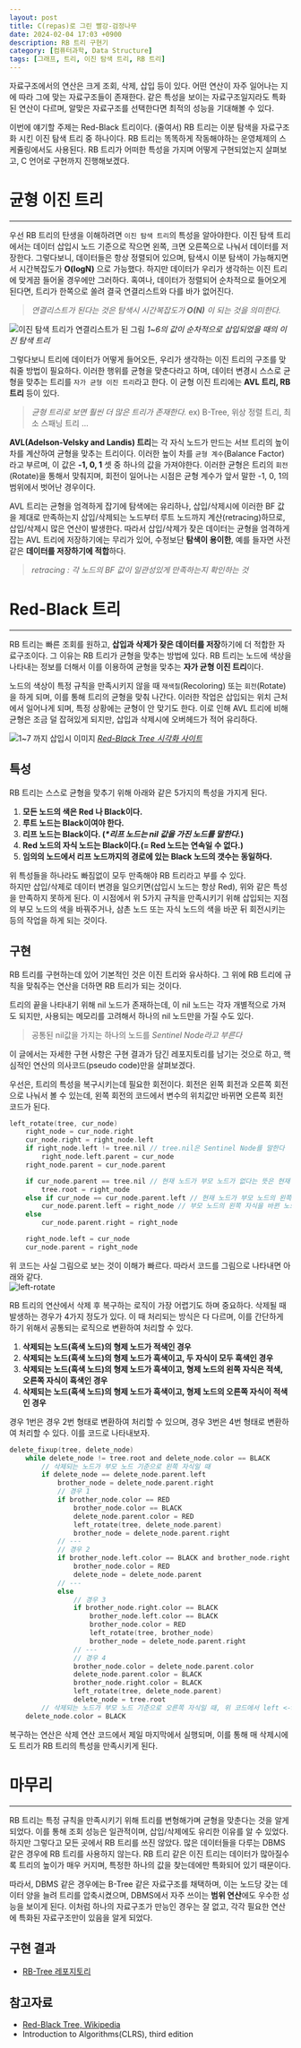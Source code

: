 ```yaml
---
layout: post
title: C(repas)로 그린 빨강-검정나무
date: 2024-02-04 17:03 +0900
description: RB 트리 구현기
category: [컴퓨터과학, Data Structure]
tags: [그래프, 트리, 이진 탐색 트리, RB 트리]
---
```


자료구조에서의 연산은 크게 조회, 삭제, 삽입 등이 있다. 어떤 연산이 자주 일어나는 지에 따라 그에 맞는 자료구조들이 존재한다. 같은 특성을 보이는 자료구조일지라도 특화된 연산이 다르며, 알맞은 자료구조를 선택한다면 최적의 성능을 기대해볼 수 있다.

이번에 얘기할 주제는 Red-Black 트리이다. (줄여서) RB 트리는 이분 탐색을 자료구조화 시킨 이진 탐색 트리 중 하나이다. RB 트리는 똑똑하게 작동해야하는 운영체제의 스케쥴링에서도 사용된다. RB 트리가 어떠한 특성을 가지며 어떻게 구현되었는지 살펴보고, C 언어로 구현까지 진행해보겠다.

# 균형 이진 트리
---
우선 RB 트리의 탄생을 이해하려면 `이진 탐색 트리`의 특성을 알아야한다.
이진 탐색 트리에서는 데이터 삽입시 노드 기준으로 작으면 왼쪽, 크면 오른쪽으로 나눠서 데이터를 저장한다.
그렇다보니, 데이터들은 항상 정렬되어 있으며, 탐색시 이분 탐색이 가능해지면서 시간복잡도가 __O(logN)__ 으로 가능했다.
하지만 데이터가 우리가 생각하는 이진 트리에 맞게끔 들어올 경우에만 그러하다.
혹여나, 데이터가 정렬되어 순차적으로 들어오게 된다면, 트리가 한쪽으로 쏠려 결국 연결리스트와 다를 바가 없어진다.
> *연결리스트가 된다는 것은 탐색시 시간복잡도가 __O(N)__ 이 되는 것을 의미한다.*

![이진 탐색 트리가 연결리스트가 된 그림](https://koesnam.notion.site/image/https%3A%2F%2Fprod-files-secure.s3.us-west-2.amazonaws.com%2F6e29bccb-b5af-45f7-9726-6b92c3af467e%2Ffd7502d4-88ec-48ba-9292-7cf60a68b3c9%2FIMG_ADE34BEDA4F9-1.jpeg?table=block&id=8ee7732d-807a-432a-915c-7f3677564a09&spaceId=6e29bccb-b5af-45f7-9726-6b92c3af467e&width=2000&userId=&cache=v2)
_1~6의 값이 순차적으로 삽입되었을 때의 이진 탐색 트리_

그렇다보니 트리에 데이터가 어떻게 들어오든, 우리가 생각하는 이진 트리의 구조를 맞춰줄 방법이 필요하다. 이러한 행위를 균형을 맞춘다라고 하며, 데이터 변경시 스스로 균형을 맞추는 트리를 `자가 균형 이진 트리`라고 한다. 이 균형 이진 트리에는 **AVL 트리, RB 트리** 등이 있다.
> *균형 트리로 보면 훨씬 더 많은 트리가 존재한다.* ex) B-Tree, 위상 정렬 트리, 최소 스패닝 트리 ...

**AVL(Adelson-Velsky and Landis) 트리**는 각 자식 노드가 만드는 서브 트리의 높이 차를 계산하여 균형을 맞추는 트리이다.
이러한 높이 차를 `균형 계수`(Balance Factor)라고 부르며, 이 값은 **-1, 0, 1** 셋 중 하나의 값을 가져야한다. 이러한 균형은 트리의 `회전`(Rotate)을 통해서 맞춰지며, 회전이 일어나는 시점은 균형 계수가 앞서 말한 -1, 0, 1의 범위에서 벗어난 경우이다.

AVL 트리는 균형을 엄격하게 잡기에 탐색에는 유리하나, 삽입/삭제시에 이러한 BF 값을 제대로 만족하는지 삽입/삭제되는 노드부터 루트 노드까지 계산(retracing)하므로, 삽입/삭제시 많은 연산이 발생한다. 따라서 삽입/삭제가 잦은 데이터는 균형을 엄격하게 잡는 AVL 트리에 저장하기에는 무리가 있어, 수정보단 **탐색이 용이한**, 예를 들자면 사전같은 **데이터를 저장하기에 적합**하다.

> *retracing : 각 노드의 BF 값이 일관성있게 만족하는지 확인하는 것*

# Red-Black 트리
---
RB 트리는 빠른 조회를 원하고, **삽입과 삭제가 잦은 데이터를 저장**하기에 더 적합한 자료구조이다. 그 이유는 RB 트리가 균형을 맞추는 방법에 있다. RB 트리는 노드에 색상을 나타내는 정보를 더해서 이를 이용하여 균형을 맞추는 **자가 균형 이진 트리**이다.  

노드의 색상이 특정 규칙을 만족시키지 않을 때 `재색칠`(Recoloring) 또는 `회전`(Rotate)을 하게 되며, 이를 통해 트리의 균형을 맞춰 나간다. 이러한 작업은 삽입되는 위치 근처에서 일어나게 되며, 특정 상황에는 균형이 안 맞기도 한다. 이로 인해 AVL 트리에 비해 균형은 조금 덜 잡혀있게 되지만, 삽입과 삭제시에 오버헤드가 적어 유리하다.

![1~7 까지 삽입시 이미지](https://github.com/10kseok/10kseok.github.io/assets/76582376/a83169b7-363e-4795-98a6-2fb66a90c54c)
_[Red-Black Tree 시각화 사이트](https://www.cs.usfca.edu/~galles/visualization/RedBlack.html)_

## 특성
RB 트리는 스스로 균형을 맞추기 위해 아래와 같은 5가지의 특성을 가지게 된다.
1. **모든 노드의 색은 Red 나 Black이다.**
2. **루트 노드는 Black이여야 한다.**
3. **리프 노드는 Black이다.  (_*리프 노드는 nil 값을 가진 노드를 말한다._)**
4. **Red 노드의 자식 노드는 Black이다.(= Red 노드는 연속일 수 없다.)** 
5. **임의의 노드에서 리프 노드까지의 경로에 있는 Black 노드의 갯수는 동일하다.**   

위 특성들을 하나라도 빠짐없이 모두 만족해야 RB 트리라고 부를 수 있다.  
하지만 삽입/삭제로 데이터 변경을 일으키면(삽입시 노드는 항상 Red), 위와 같은 특성을 만족하지 못하게 된다.
이 시점에서 위 5가지 규칙을 만족시키기 위해 삽입되는 지점의 부모 노드의 색을 바꿔주거나, 삼촌 노드 또는 자식 노드의 색을 바꾼 뒤 회전시키는 등의 작업을 하게 되는 것이다.

## 구현
RB 트리를 구현하는데 있어 기본적인 것은 이진 트리와 유사하다. 그 위에 RB 트리에 규칙을 맞춰주는 연산을 더하면 RB 트리가 되는 것이다.

트리의 끝을 나타내기 위해 nil 노드가 존재하는데, 이 nil 노드는 각자 개별적으로 가져도 되지만, 사용되는 메모리를 고려해서 하나의 nil 노드만을 가질 수도 있다.
> 공통된 nil값을 가지는 하나의 노드를 *Sentinel Node라고 부른다*

이 글에서는 자세한 구현 사항은 구현 결과가 담긴 레포지토리를 남기는 것으로 하고, 핵심적인 연산의 의사코드(pseudo code)만을 살펴보겠다.

우선은, 트리의 특성을 복구시키는데 필요한 회전이다. 회전은 왼쪽 회전과 오른쪽 회전으로 나눠서 볼 수 있는데, 왼쪽 회전의 코드에서 변수의 위치값만 바뀌면 오른쪽 회전 코드가 된다.
```c
left_rotate(tree, cur_node)
    right_node = cur_node.right
    cur_node.right = right_node.left
    if right_node.left != tree.nil // tree.nil은 Sentinel Node를 말한다
        right_node.left.parent = cur_node
    right_node.parent = cur_node.parent

    if cur_node.parent == tree.nil // 현재 노드가 부모 노드가 없다는 뜻은 현재 노드가 루트임을 뜻한다
        tree.root = right_node
    else if cur_node == cur_node.parent.left // 현재 노드가 부모 노드의 왼쪽 자식이면
        cur_node.parent.left = right_node // 부모 노드의 왼쪽 자식을 바뀐 노드로 변경해준다
    else 
        cur_node.parent.right = right_node

    right_node.left = cur_node
    cur_node.parent = right_node
```

위 코드는 사실 그림으로 보는 것이 이해가 빠르다. 따라서 코드를 그림으로 나타내면 아래와 같다.  
![left-rotate](https://koesnam.notion.site/image/https%3A%2F%2Fprod-files-secure.s3.us-west-2.amazonaws.com%2F6e29bccb-b5af-45f7-9726-6b92c3af467e%2F54a07725-6b84-4e22-9042-73b15497348c%2FIMG_E4F83942A738-1.jpeg?table=block&id=2fd1499a-6348-4a33-a8f9-71f052480411&spaceId=6e29bccb-b5af-45f7-9726-6b92c3af467e&width=2000&userId=&cache=v2)

RB 트리의 연산에서 삭제 후 복구하는 로직이 가장 어렵기도 하며 중요하다. 삭제될 때 발생하는 경우가 4가지 정도가 있다. 이 때 처리되는 방식은 다 다르며, 이를 간단하게 하기 위해서 공통되는 로직으로 변환하여 처리할 수 있다.

1. **삭제되는 노드(흑색 노드)의 형제 노드가 적색인 경우**
2. **삭제되는 노드(흑색 노드)의 형제 노드가 흑색이고, 두 자식이 모두 흑색인 경우**
3. **삭제되는 노드(흑색 노드)의 형제 노드가 흑색이고, 형제 노드의 왼쪽 자식은 적색, 오른쪽 자식이 흑색인 경우**
4. **삭제되는 노드(흑색 노드)의 형제 노드가 흑색이고, 형제 노드의 오른쪽 자식이 적색인 경우**

경우 1번은 경우 2번 형태로 변환하여 처리할 수 있으며, 경우 3번은 4번 형태로 변환하여 처리할 수 있다. 이를 코드로 나타내보자.

```c
delete_fixup(tree, delete_node)
    while delete_node != tree.root and delete_node.color == BLACK
        // 삭제되는 노드가 부모 노드 기준으로 왼쪽 자식일 때
        if delete_node == delete_node.parent.left
            brother_node = delete_node.parent.right
            // 경우 1
            if brother_node.color == RED
                brother_node.color == BLACK
                delete_node.parent.color = RED
                left_rotate(tree, delete_node.parent)
                brother_node = delete_node.parent.right
            // ---
            // 경우 2
            if brother_node.left.color == BLACK and brother_node.right.color == BLACK
                brother_node.color = RED
                delete_node = delete_node.parent
            // ---
            else 
                // 경우 3
                if brother_node.right.color == BLACK
                    brother_node.left.color == BLACK
                    brother_node.color = RED
                    left_rotate(tree, brother_node)
                    brother_node = delete_node.parent.right
                // ---
                // 경우 4
                brother_node.color = delete_node.parent.color
                delete_node.parent.color = BLACK
                brother_node.right.color = BLACK
                left_rotate(tree, delete_node.parent)
                delete_node = tree.root
        // 삭제되는 노드가 부모 노드 기준으로 오른쪽 자식일 때, 위 코드에서 left <-> right를 대칭적으로 바꿔주면 된다
    delete_node.color = BLACK
```
복구하는 연산은 삭제 연산 코드에서 제일 마지막에서 실행되며, 이를 통해 매 삭제시에도 트리가 RB 트리의 특성을 만족시키게 된다.

# 마무리
---
RB 트리는 특정 규칙을 만족시키기 위해 트리를 변형해가며 균형을 맞춘다는 것을 알게 되었다. 이를 통해 조회 성능은 일관적이며, 삽입/삭제에도 유리한 이유를 알 수 있었다. 하지만 그렇다고 모든 곳에서 RB 트리를 쓰진 않았다. 많은 데이터들을 다루는 DBMS 같은 경우에 RB 트리를 사용하지 않는다. RB 트리 같은 이진 트리는 데이터가 많아질수록 트리의 높이가 매우 커지며, 특정한 하나의 값을 찾는데에만 특화되어 있기 때문이다.

따라서, DBMS 같은 경우에는 B-Tree 같은 자료구조를 채택하며, 이는 노드당 갖는 데이터 양을 늘려 트리를 압축시켰으며, DBMS에서 자주 쓰이는 **범위 연산**에도 우수한 성능을 보이게 된다. 이처럼 하나의 자료구조가 만능인 경우는 잘 없고, 각각 필요한 연산에 특화된 자료구조만이 있음을 알게 되었다.

## 구현 결과
- [RB-Tree 레포지토리](https://github.com/10kseok/rbtree-lab)

## 참고자료
- [Red-Black Tree, Wikipedia](https://en.wikipedia.org/wiki/Red%E2%80%93black_tree)
- Introduction to Algorithms(CLRS), third edition